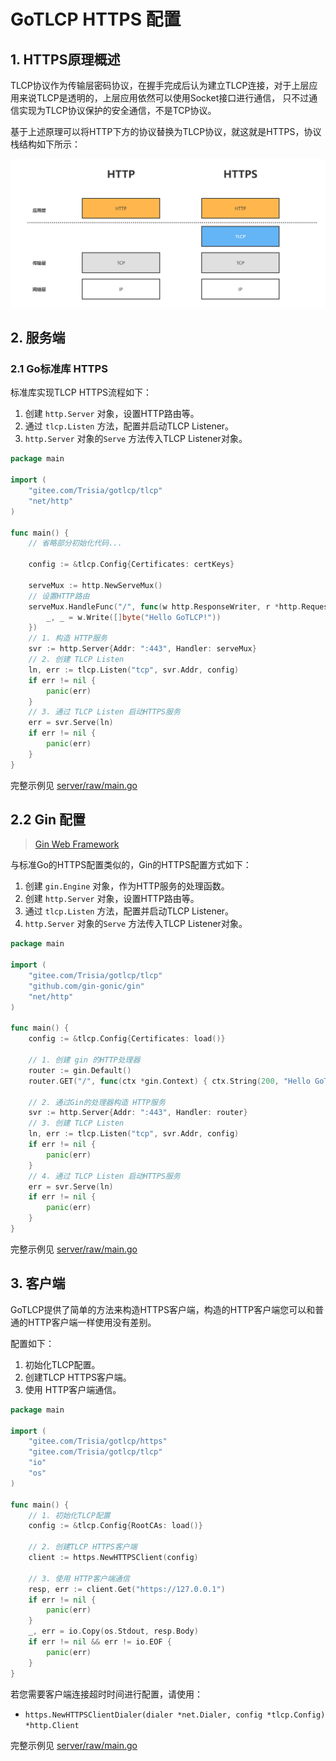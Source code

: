# GoTLCP HTTPS 配置

## 1. HTTPS原理概述

TLCP协议作为传输层密码协议，在握手完成后认为建立TLCP连接，对于上层应用来说TLCP是透明的，上层应用依然可以使用Socket接口进行通信，
只不过通信实现为TLCP协议保护的安全通信，不是TCP协议。

基于上述原理可以将HTTP下方的协议替换为TLCP协议，就这就是HTTPS，协议栈结构如下所示：

![HTTPS](./img/HTTPS.png)


## 2. 服务端

### 2.1 Go标准库 HTTPS

标准库实现TLCP HTTPS流程如下：

1. 创建 `http.Server` 对象，设置HTTP路由等。
2. 通过 `tlcp.Listen` 方法，配置并启动TLCP Listener。
3. `http.Server` 对象的`Serve` 方法传入TLCP Listener对象。

```go
package main

import (
	"gitee.com/Trisia/gotlcp/tlcp"
	"net/http"
)

func main() {
	// 省略部分初始化代码...
	
	config := &tlcp.Config{Certificates: certKeys}

	serveMux := http.NewServeMux()
	// 设置HTTP路由
	serveMux.HandleFunc("/", func(w http.ResponseWriter, r *http.Request) {
		_, _ = w.Write([]byte("Hello GoTLCP!"))
	})
	// 1. 构造 HTTP服务
	svr := http.Server{Addr: ":443", Handler: serveMux}
	// 2. 创建 TLCP Listen
	ln, err := tlcp.Listen("tcp", svr.Addr, config)
	if err != nil {
		panic(err)
	}
	// 3. 通过 TLCP Listen 启动HTTPS服务
	err = svr.Serve(ln)
	if err != nil {
		panic(err)
	}
}
```

完整示例见 [server/raw/main.go](../example/https/server/std/main.go)

## 2.2 Gin 配置

> [Gin Web Framework](https://github.com/gin-gonic/gin)

与标准Go的HTTPS配置类似的，Gin的HTTPS配置方式如下：

1. 创建 `gin.Engine` 对象，作为HTTP服务的处理函数。
2. 创建 `http.Server` 对象，设置HTTP路由等。
3. 通过 `tlcp.Listen` 方法，配置并启动TLCP Listener。
4. `http.Server` 对象的`Serve` 方法传入TLCP Listener对象。


```go
package main

import (
	"gitee.com/Trisia/gotlcp/tlcp"
	"github.com/gin-gonic/gin"
	"net/http"
)

func main() {
	config := &tlcp.Config{Certificates: load()}

	// 1. 创建 gin 的HTTP处理器
	router := gin.Default()
	router.GET("/", func(ctx *gin.Context) { ctx.String(200, "Hello GoTLCP Gin!") })

	// 2. 通过Gin的处理器构造 HTTP服务
	svr := http.Server{Addr: ":443", Handler: router}
	// 3. 创建 TLCP Listen
	ln, err := tlcp.Listen("tcp", svr.Addr, config)
	if err != nil {
		panic(err)
	}
	// 4. 通过 TLCP Listen 启动HTTPS服务
	err = svr.Serve(ln)
	if err != nil {
		panic(err)
	}
}
```

完整示例见 [server/raw/main.go](../example/https/server/gin_demo/main.go)

## 3. 客户端

GoTLCP提供了简单的方法来构造HTTPS客户端，构造的HTTP客户端您可以和普通的HTTP客户端一样使用没有差别。

配置如下：

1. 初始化TLCP配置。
2. 创建TLCP HTTPS客户端。
3. 使用 HTTP客户端通信。

```go
package main

import (
	"gitee.com/Trisia/gotlcp/https"
	"gitee.com/Trisia/gotlcp/tlcp"
	"io"
	"os"
)

func main() {
	// 1. 初始化TLCP配置
	config := &tlcp.Config{RootCAs: load()}

	// 2. 创建TLCP HTTPS客户端
	client := https.NewHTTPSClient(config)
	
	// 3. 使用 HTTP客户端通信
	resp, err := client.Get("https://127.0.0.1")
	if err != nil {
		panic(err)
	}
	_, err = io.Copy(os.Stdout, resp.Body)
	if err != nil && err != io.EOF {
		panic(err)
	}
}

```

若您需要客户端连接超时时间进行配置，请使用：

- `https.NewHTTPSClientDialer(dialer *net.Dialer, config *tlcp.Config) *http.Client`


完整示例见 [server/raw/main.go](../example/https/client/main.go)

